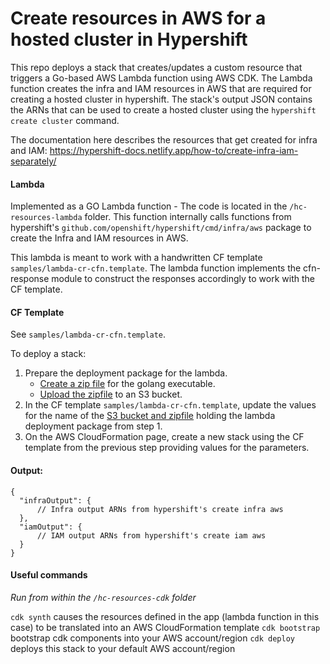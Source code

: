 # Create resources in AWS for a hosted cluster in Hypershift

This repo deploys a stack that creates/updates a custom resource that triggers a Go-based AWS Lambda function using AWS CDK. The Lambda function creates the infra and IAM resources in AWS that are required for creating a hosted cluster in hypershift. 
The stack's output JSON contains the ARNs that can be used to create a hosted cluster using the `hypershift create cluster` command.

The documentation here describes the resources that get created for infra and IAM: 
https://hypershift-docs.netlify.app/how-to/create-infra-iam-separately/

#### Lambda
Implemented as a GO Lambda function - The code is located in the `/hc-resources-lambda` folder. This function internally calls functions from hypershift's `github.com/openshift/hypershift/cmd/infra/aws` package to create the Infra and IAM resources in AWS.

This lambda is meant to work with a handwritten CF template `samples/lambda-cr-cfn.template`. The lambda function implements the cfn-response module to construct the responses accordingly to work with the CF template.

#### CF Template

See `samples/lambda-cr-cfn.template`.

To deploy a stack:
1. Prepare the deployment package for the lambda.
    - [Create a zip file](https://docs.aws.amazon.com/lambda/latest/dg/golang-package.html#golang-package-mac-linux) for the golang executable.
    - [Upload the zipfile](https://s3.console.aws.amazon.com/s3/upload/vnambiar-hypershift?region=us-east-1) to an S3 bucket.
2. In the CF template `samples/lambda-cr-cfn.template`, update the values for the name of the [S3 bucket and zipfile](https://github.com/stolostron/create-hc-resources/blob/lambda-cfn-response/samples/lambda-cr-cfn.template#L57-L58) holding the lambda deployment package from step 1.
3. On the AWS CloudFormation page, create a new stack using the CF template from the previous step providing values for the parameters.

#### Output:
```
{
  "infraOutput": {
      // Infra output ARNs from hypershift's create infra aws
  },
  "iamOutput": {
      // IAM output ARNs from hypershift's create iam aws
  }
}
```

#### Useful commands
*Run from within the `/hc-resources-cdk` folder*

`cdk synth` causes the resources defined in the app (lambda function in this case) to be translated into an AWS CloudFormation template
`cdk bootstrap` bootstrap cdk components into your AWS account/region
`cdk deploy` deploys this stack to your default AWS account/region
